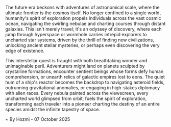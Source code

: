
The future era beckons with adventures of astronomical scale, where the ultimate frontier is the cosmos itself. No longer confined to a single world, humanity's spirit of exploration propels individuals across the vast cosmic ocean, navigating the swirling nebulae and charting courses through distant galaxies. This isn't merely travel; it's an odyssey of discovery, where each jump through hyperspace or wormhole carries intrepid explorers to uncharted star systems, driven by the thrill of finding new civilizations, unlocking ancient stellar mysteries, or perhaps even discovering the very edge of existence.

This interstellar quest is fraught with both breathtaking wonder and unimaginable peril. Adventurers might land on planets sculpted by crystalline formations, encounter sentient beings whose forms defy human comprehension, or unearth relics of galactic empires lost to eons. The quiet hum of a ship's reactor becomes the backdrop to navigating asteroid fields, outrunning gravitational anomalies, or engaging in high-stakes diplomacy with alien races. Every nebula painted across the viewscreen, every uncharted world glimpsed from orbit, fuels the spirit of exploration, transforming each traveler into a pioneer charting the destiny of an entire species amidst the infinite tapestry of space.

~ By Hozmi - 07 October 2025
